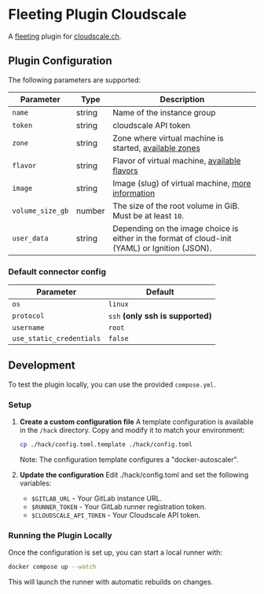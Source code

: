 # Fleeting Plugin Cloudscale

A [fleeting](https://gitlab.com/gitlab-org/fleeting/fleeting) plugin for [cloudscale.ch](https://www.cloudscale.ch/en).

## Plugin Configuration

The following parameters are supported:

| Parameter        | Type   | Description                                                                                                     |
| ---------------- | ------ | --------------------------------------------------------------------------------------------------------------- |
| `name`           | string | Name of the instance group                                                                                      |
| `token`          | string | cloudscale API token                                                                                            |
| `zone`           | string | Zone where virtual machine is started, [available zones](https://www.cloudscale.ch/en/api/v1#regions-and-zones) |
| `flavor`         | string | Flavor of virtual machine, [available flavors](https://www.cloudscale.ch/en/pricing)                            |
| `image`          | string | Image (slug) of virtual machine, [more information](https://www.cloudscale.ch/en/api/v1#images)                 |
| `volume_size_gb` | number | The size of the root volume in GiB. Must be at least `10`.                                                      |
| `user_data`      | string | Depending on the image choice is either in the format of cloud-init (YAML) or Ignition (JSON).                  |

### Default connector config

| Parameter                | Default                           |
| ------------------------ | --------------------------------- |
| `os`                     | `linux`                           |
| `protocol`               | `ssh` **(only ssh is supported)** |
| `username`               | `root`                            |
| `use_static_credentials` | `false`                           |

## Development

To test the plugin locally, you can use the provided `compose.yml`.

### Setup

1. **Create a custom configuration file**
   A template configuration is available in the `/hack` directory.
   Copy and modify it to match your environment:

   ```sh
   cp ./hack/config.toml.template ./hack/config.toml
   ```

   Note: The configuration template configures a "docker-autoscaler".

2. **Update the configuration**
   Edit ./hack/config.toml and set the following variables:

   - `$GITLAB_URL` - Your GitLab instance URL.
   - `$RUNNER_TOKEN` - Your GitLab runner registration token.
   - `$CLOUDSCALE_API_TOKEN` - Your Cloudscale API token.

### Running the Plugin Locally

Once the configuration is set up, you can start a local runner with:

```sh
docker compose up --watch
```

This will launch the runner with automatic rebuilds on changes.
